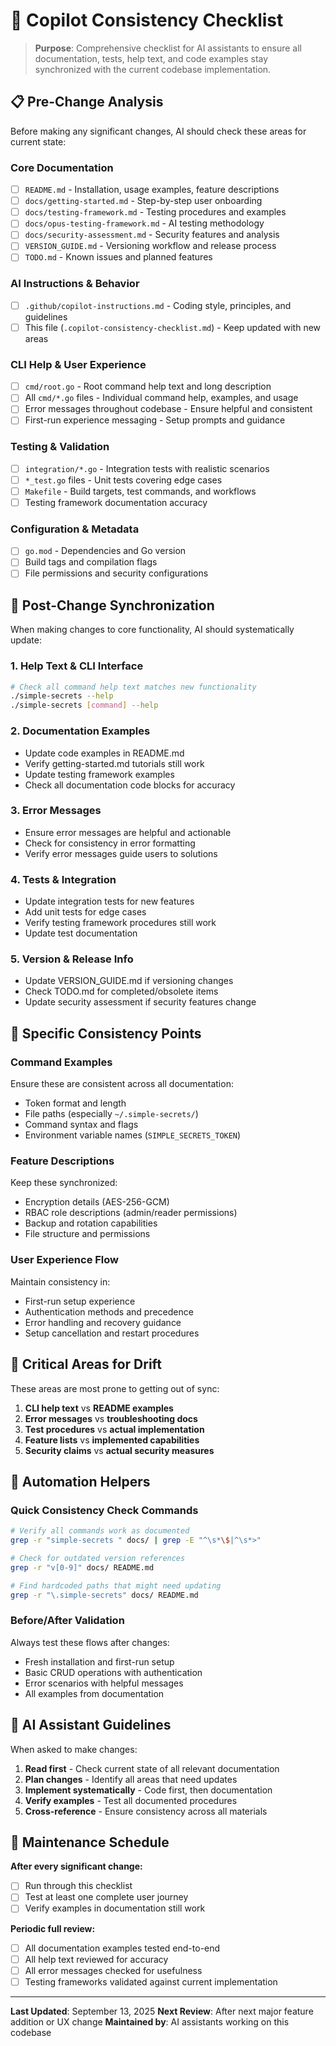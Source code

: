 # 🤖 Copilot Consistency Checklist

> **Purpose**: Comprehensive checklist for AI assistants to ensure all documentation, tests, help text, and code examples stay synchronized with the current codebase implementation.

## 📋 **Pre-Change Analysis**
Before making any significant changes, AI should check these areas for current state:

### **Core Documentation**
- [ ] `README.md` - Installation, usage examples, feature descriptions
- [ ] `docs/getting-started.md` - Step-by-step user onboarding
- [ ] `docs/testing-framework.md` - Testing procedures and examples
- [ ] `docs/opus-testing-framework.md` - AI testing methodology
- [ ] `docs/security-assessment.md` - Security features and analysis
- [ ] `VERSION_GUIDE.md` - Versioning workflow and release process
- [ ] `TODO.md` - Known issues and planned features

### **AI Instructions & Behavior**
- [ ] `.github/copilot-instructions.md` - Coding style, principles, and guidelines
- [ ] This file (`.copilot-consistency-checklist.md`) - Keep updated with new areas

### **CLI Help & User Experience**
- [ ] `cmd/root.go` - Root command help text and long description
- [ ] All `cmd/*.go` files - Individual command help, examples, and usage
- [ ] Error messages throughout codebase - Ensure helpful and consistent
- [ ] First-run experience messaging - Setup prompts and guidance

### **Testing & Validation**
- [ ] `integration/*.go` - Integration tests with realistic scenarios
- [ ] `*_test.go` files - Unit tests covering edge cases
- [ ] `Makefile` - Build targets, test commands, and workflows
- [ ] Testing framework documentation accuracy

### **Configuration & Metadata**
- [ ] `go.mod` - Dependencies and Go version
- [ ] Build tags and compilation flags
- [ ] File permissions and security configurations

## 🔄 **Post-Change Synchronization**

When making changes to core functionality, AI should systematically update:

### **1. Help Text & CLI Interface**
```bash
# Check all command help text matches new functionality
./simple-secrets --help
./simple-secrets [command] --help
```

### **2. Documentation Examples**
- Update code examples in README.md
- Verify getting-started.md tutorials still work
- Update testing framework examples
- Check all documentation code blocks for accuracy

### **3. Error Messages**
- Ensure error messages are helpful and actionable
- Check for consistency in error formatting
- Verify error messages guide users to solutions

### **4. Tests & Integration**
- Update integration tests for new features
- Add unit tests for edge cases
- Verify testing framework procedures still work
- Update test documentation

### **5. Version & Release Info**
- Update VERSION_GUIDE.md if versioning changes
- Check TODO.md for completed/obsolete items
- Update security assessment if security features change

## 🎯 **Specific Consistency Points**

### **Command Examples**
Ensure these are consistent across all documentation:
- Token format and length
- File paths (especially `~/.simple-secrets/`)
- Command syntax and flags
- Environment variable names (`SIMPLE_SECRETS_TOKEN`)

### **Feature Descriptions**
Keep these synchronized:
- Encryption details (AES-256-GCM)
- RBAC role descriptions (admin/reader permissions)
- Backup and rotation capabilities
- File structure and permissions

### **User Experience Flow**
Maintain consistency in:
- First-run setup experience
- Authentication methods and precedence
- Error handling and recovery guidance
- Setup cancellation and restart procedures

## 🚨 **Critical Areas for Drift**

These areas are most prone to getting out of sync:

1. **CLI help text** vs **README examples**
2. **Error messages** vs **troubleshooting docs**
3. **Test procedures** vs **actual implementation**
4. **Feature lists** vs **implemented capabilities**
5. **Security claims** vs **actual security measures**

## 📝 **Automation Helpers**

### **Quick Consistency Check Commands**
```bash
# Verify all commands work as documented
grep -r "simple-secrets " docs/ | grep -E "^\s*\$|^\s*>"

# Check for outdated version references
grep -r "v[0-9]" docs/ README.md

# Find hardcoded paths that might need updating
grep -r "\.simple-secrets" docs/ README.md
```

### **Before/After Validation**
Always test these flows after changes:
- Fresh installation and first-run setup
- Basic CRUD operations with authentication
- Error scenarios with helpful messages
- All examples from documentation

## 🎯 **AI Assistant Guidelines**

When asked to make changes:

1. **Read first** - Check current state of all relevant documentation
2. **Plan changes** - Identify all areas that need updates
3. **Implement systematically** - Code first, then documentation
4. **Verify examples** - Test all documented procedures
5. **Cross-reference** - Ensure consistency across all materials

## 🔄 **Maintenance Schedule**

**After every significant change:**
- [ ] Run through this checklist
- [ ] Test at least one complete user journey
- [ ] Verify examples in documentation still work

**Periodic full review:**
- [ ] All documentation examples tested end-to-end
- [ ] All help text reviewed for accuracy
- [ ] All error messages checked for usefulness
- [ ] Testing frameworks validated against current implementation

---

**Last Updated**: September 13, 2025
**Next Review**: After next major feature addition or UX change
**Maintained by**: AI assistants working on this codebase
